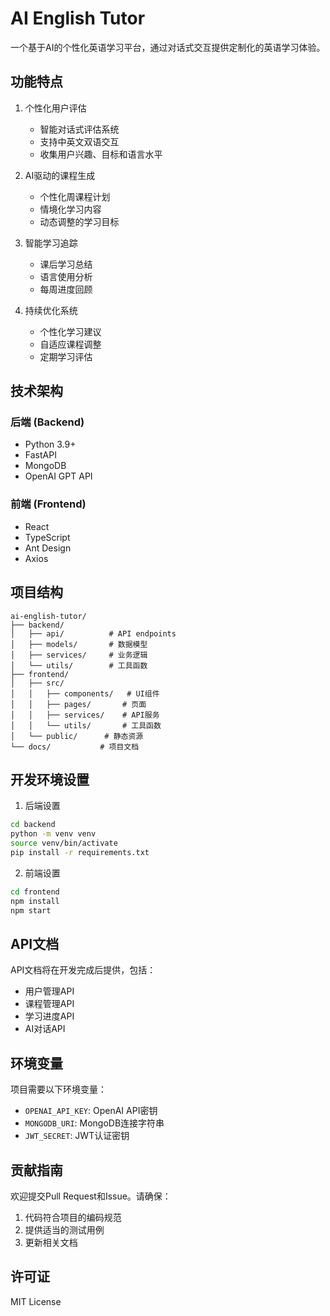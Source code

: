 # AI English Tutor

一个基于AI的个性化英语学习平台，通过对话式交互提供定制化的英语学习体验。

## 功能特点

1. 个性化用户评估
   - 智能对话式评估系统
   - 支持中英文双语交互
   - 收集用户兴趣、目标和语言水平

2. AI驱动的课程生成
   - 个性化周课程计划
   - 情境化学习内容
   - 动态调整的学习目标

3. 智能学习追踪
   - 课后学习总结
   - 语言使用分析
   - 每周进度回顾

4. 持续优化系统
   - 个性化学习建议
   - 自适应课程调整
   - 定期学习评估

## 技术架构

### 后端 (Backend)
- Python 3.9+
- FastAPI
- MongoDB
- OpenAI GPT API

### 前端 (Frontend)
- React
- TypeScript
- Ant Design
- Axios

## 项目结构

```
ai-english-tutor/
├── backend/
│   ├── api/          # API endpoints
│   ├── models/       # 数据模型
│   ├── services/     # 业务逻辑
│   └── utils/        # 工具函数
├── frontend/
│   ├── src/
│   │   ├── components/   # UI组件
│   │   ├── pages/       # 页面
│   │   ├── services/    # API服务
│   │   └── utils/       # 工具函数
│   └── public/      # 静态资源
└── docs/           # 项目文档
```

## 开发环境设置

1. 后端设置
```bash
cd backend
python -m venv venv
source venv/bin/activate
pip install -r requirements.txt
```

2. 前端设置
```bash
cd frontend
npm install
npm start
```

## API文档

API文档将在开发完成后提供，包括：
- 用户管理API
- 课程管理API
- 学习进度API
- AI对话API

## 环境变量

项目需要以下环境变量：
- `OPENAI_API_KEY`: OpenAI API密钥
- `MONGODB_URI`: MongoDB连接字符串
- `JWT_SECRET`: JWT认证密钥

## 贡献指南

欢迎提交Pull Request和Issue。请确保：
1. 代码符合项目的编码规范
2. 提供适当的测试用例
3. 更新相关文档

## 许可证

MIT License
